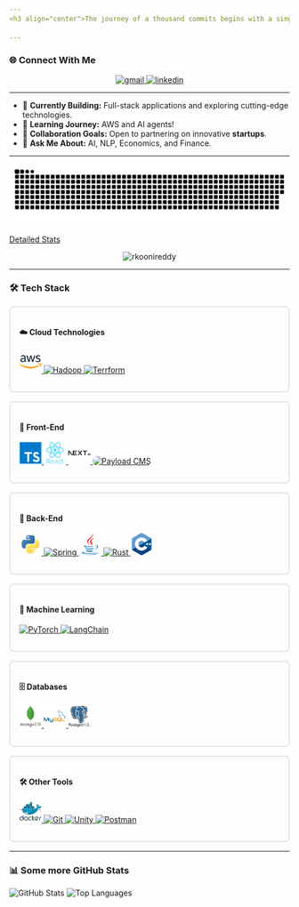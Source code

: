 ```yaml
---
<h3 align="center">The journey of a thousand commits begins with a single git init.😆 </h3>

---
```


### 🌐 **Connect With Me**
<div align="center">
  <a href="mailto:rohit.koonireddy@gmail.com" target="_blank"> 
    <img src="https://img.shields.io/static/v1?message=Gmail&logo=gmail&label=&color=D14836&logoColor=white&labelColor=&style=for-the-badge" height="35" alt="gmail" />
  </a>
  <a href="https://linkedin.com/in/rohit-koonireddy" target="_blank">
    <img src="https://img.shields.io/static/v1?message=LinkedIn&logo=linkedin&label=&color=0077B5&logoColor=white&labelColor=&style=for-the-badge" height="35" alt="linkedin" />
  </a>
</div>

---

<!-- <p>
  "Simplicity is the ultimate sophistication — in life and in code."
  "The best way to predict the future is to create it, one algorithm at a time."
  "Your code is a reflection of your mind. Keep both clean."
  "An unexamined life is not worth living. An unexamined program is not worth running."
  "Talk is cheap. Show me the code — and the courage to refactor it."
  "Complexity is the enemy of execution. Keep it simple in life and in development."
  "Wisdom begins in wonder; debugging begins with curiosity."
  "It’s not the bugs you fix, but the ones you leave behind that tell your story."
  "Innovation doesn’t sleep. Neither does a developer in crunch mode."
  "Perfection is not achieved when there is nothing more to add, but when there is nothing left to remove — in both life and code."
  "Every great developer started as someone who didn’t know how to code yesterday."
  "To improve is to change; to perfect is to iterate endlessly."
  "An optimized algorithm saves time; a meaningful life saves purpose."
  "The journey of a thousand commits begins with a single git init."
  "In the pursuit of elegance, remember: function over form — in code and in philosophy."
</p> -->

- 🔭 **Currently Building:** Full-stack applications and exploring cutting-edge technologies.  
- 🌱 **Learning Journey:** AWS and AI agents!  
- 👯 **Collaboration Goals:** Open to partnering on innovative **startups**.  
- 💬 **Ask Me About:** AI, NLP, Economics, and Finance.


--- 
<picture>
  <source media="(prefers-color-scheme: dark)" srcset="https://raw.githubusercontent.com/rkoonireddy/rkoonireddy/main/github-snake-dark.svg" />
  <source media="(prefers-color-scheme: light)" srcset="https://raw.githubusercontent.com/rkoonireddy/rkoonireddy/main/github-snake.svg" />
  <img alt="github-snake" src="https://raw.githubusercontent.com/rkoonireddy/rkoonireddy/main/github-snake.svg"/>
</picture>
<p>
  
</p>
<!-- <img src="https://github.com/rkoonireddy/rkoonireddy/blob/output/github-contribution-grid-snake.gif"/>
<img src="https://github-readme-activity-graph.vercel.app/graph?username=rkoonireddy" alt="GitHub Activity Graph" /> -->
<a href = "https://metrics.lecoq.io/insights?user=rkoonireddy" alt="Detailed Stas" /> Detailed Stats </a>
<p align="center">
  <img src="https://komarev.com/ghpvc/?username=rkoonireddy&label=Profile%20Views&color=0e75b6&style=flat" alt="rkoonireddy" />
</p>

---

### 🛠 **Tech Stack**

<div style="border: 2px solid #e1e4e8; border-radius: 8px; padding: 16px; margin-bottom: 16px;">
  <h4>☁️ Cloud Technologies</h4>
  <p>
    <a href="https://aws.amazon.com" target="_blank">
      <img src="https://raw.githubusercontent.com/devicons/devicon/master/icons/amazonwebservices/amazonwebservices-original-wordmark.svg" alt="AWS" width="40" height="40"/>
    </a>
    <a href="https://hadoop.apache.org/" target="_blank">
      <img src="https://www.vectorlogo.zone/logos/apache_hadoop/apache_hadoop-icon.svg" alt="Hadoop" width="40" height="40"/>
    </a>
    <a href="https://www.terraform.io/" target="_blank">
      <img src="https://cdn.jsdelivr.net/gh/devicons/devicon@latest/icons/terraform/terraform-original-wordmark.svg" alt="Terrform" width="40" height="40" />
    </a>
  </p>
</div>

<div style="border: 2px solid #e1e4e8; border-radius: 8px; padding: 16px; margin-bottom: 16px;">
  <h4>🎨 Front-End</h4>
  <p>
    <a href="https://www.typescriptlang.org/" target="_blank">
      <img src="https://raw.githubusercontent.com/devicons/devicon/master/icons/typescript/typescript-original.svg" alt="TypeScript" width="40" height="40"/>
    </a>
    <a href="https://reactjs.org/" target="_blank">
      <img src="https://raw.githubusercontent.com/devicons/devicon/master/icons/react/react-original-wordmark.svg" alt="React" width="40" height="40"/>
    </a>
    <a href="https://nextjs.org/" target="_blank">
      <img src="https://raw.githubusercontent.com/devicons/devicon/master/icons/nextjs/nextjs-original-wordmark.svg" alt="Next.js" width="40" height="40"/>
    </a>
    <a href="https://payloadcms.com/" target="_blank">
      <img src="https://payloadcms.com/images/og-image.jpg" alt="Payload CMS" width="40" height="40" style="border-radius: 8px;"/>
    </a>
  </p>
</div>

<div style="border: 2px solid #e1e4e8; border-radius: 8px; padding: 16px; margin-bottom: 16px;">
  <h4>🔧 Back-End</h4>
  <p>
    <a href="https://www.python.org" target="_blank">
      <img src="https://raw.githubusercontent.com/devicons/devicon/master/icons/python/python-original.svg" alt="Python" width="40" height="40"/>
    </a>
    <a href="https://spring.io/" target="_blank">
      <img src="https://www.vectorlogo.zone/logos/springio/springio-icon.svg" alt="Spring" width="40" height="40"/>
    </a>
    <a href="https://www.java.com" target="_blank">
      <img src="https://raw.githubusercontent.com/devicons/devicon/master/icons/java/java-original.svg" alt="Java" width="40" height="40"/>
    </a>
    <a href="https://www.rust-lang.org" target="_blank">
      <img src="https://www.rust-lang.org/static/images/rust-logo-blk.svg" alt="Rust" width="40" height="40"/>
    </a>
    <a href="https://www.w3schools.com/cpp/" target="_blank">
      <img src="https://raw.githubusercontent.com/devicons/devicon/master/icons/cplusplus/cplusplus-original.svg" alt="C++" width="40" height="40"/>
    </a>
  </p>
</div>

<div style="border: 2px solid #e1e4e8; border-radius: 8px; padding: 16px; margin-bottom: 16px;">
  <h4>🤖 Machine Learning</h4>
  <p>
    <a href="https://pytorch.org/" target="_blank">
      <img src="https://www.vectorlogo.zone/logos/pytorch/pytorch-icon.svg" alt="PyTorch" width="40" height="40"/>
    </a> 
    <a href="https://www.langchain.com/" target="_blank">
      <img src="https://cdn.analyticsvidhya.com/wp-content/uploads/2023/07/langchain3.png" alt="LangChain" width="40" height="40" />
    </a>
  </p>
</div>

<div style="border: 2px solid #e1e4e8; border-radius: 8px; padding: 16px; margin-bottom: 16px;">
  <h4>🗄️ Databases</h4>
  <p>
    <a href="https://www.mongodb.com/" target="_blank">
      <img src="https://raw.githubusercontent.com/devicons/devicon/master/icons/mongodb/mongodb-original-wordmark.svg" alt="MongoDB" width="40" height="40"/>
    </a>
    <a href="https://www.mysql.com/" target="_blank">
      <img src="https://raw.githubusercontent.com/devicons/devicon/master/icons/mysql/mysql-original-wordmark.svg" alt="MySQL" width="40" height="40"/>
    </a>
    <a href="https://www.postgresql.org" target="_blank">
      <img src="https://raw.githubusercontent.com/devicons/devicon/master/icons/postgresql/postgresql-original-wordmark.svg" alt="PostgreSQL" width="40" height="40"/>
    </a>
  </p>
</div>

<div style="border: 2px solid #e1e4e8; border-radius: 8px; padding: 16px; margin-bottom: 16px;">
  <h4>🛠️ Other Tools</h4>
  <p>
    <a href="https://www.docker.com/" target="_blank">
      <img src="https://raw.githubusercontent.com/devicons/devicon/master/icons/docker/docker-original-wordmark.svg" alt="Docker" width="40" height="40"/>
    </a>
    <a href="https://git-scm.com/" target="_blank">
      <img src="https://www.vectorlogo.zone/logos/git-scm/git-scm-icon.svg" alt="Git" width="40" height="40"/>
    </a>
    <a href="https://unity.com/" target="_blank">
      <img src="https://www.vectorlogo.zone/logos/unity3d/unity3d-icon.svg" alt="Unity" width="40" height="40"/>
    </a>
    <a href="https://postman.com" target="_blank">
      <img src="https://www.vectorlogo.zone/logos/getpostman/getpostman-icon.svg" alt="Postman" width="40" height="40"/>
    </a>
  </p>
</div>

---

### 📊 **Some more GitHub Stats**
<p align="left">
  <img src="https://github-readme-stats.vercel.app/api?username=rkoonireddy&show_icons=true&locale=en" alt="GitHub Stats" />
  <img src="https://github-readme-stats.vercel.app/api/top-langs?username=rkoonireddy&show_icons=true&locale=en&layout=compact" alt="Top Languages" />
<!--   <img src="https://github-profile-trophy.vercel.app/?username=rkoonireddy&theme=onedark" alt="GitHub Trophies" /> -->
</p>
